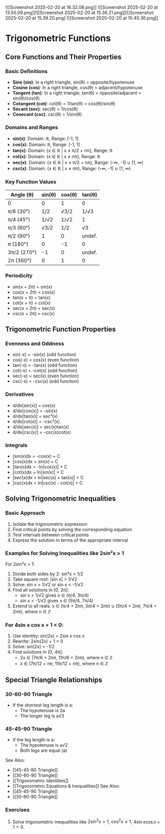 ![[Screenshot 2025-02-20 at 16.32.08.png]]
![[Screenshot 2025-02-20 at 13.50.09.png]]![[Screenshot 2025-02-20 at 15.36.21.png]]![[Screenshot 2025-02-20 at 15.39.20.png]
![[Screenshot 2025-02-20 at 15.40.36.png]]
# Trigonometric Functions

## Core Functions and Their Properties

### Basic Definitions
- **Sine (sin)**: In a right triangle, sin(θ) = opposite/hypotenuse
- **Cosine (cos)**: In a right triangle, cos(θ) = adjacent/hypotenuse
- **Tangent (tan)**: In a right triangle, tan(θ) = opposite/adjacent = sin(θ)/cos(θ)
- **Cotangent (cot)**: cot(θ) = 1/tan(θ) = cos(θ)/sin(θ)
- **Secant (sec)**: sec(θ) = 1/cos(θ)
- **Cosecant (csc)**: csc(θ) = 1/sin(θ)

### Domains and Ranges
- **sin(x)**: Domain: ℝ, Range: [-1, 1]
- **cos(x)**: Domain: ℝ, Range: [-1, 1]
- **tan(x)**: Domain: {x ∈ ℝ | x ≠ π/2 + nπ}, Range: ℝ
- **cot(x)**: Domain: {x ∈ ℝ | x ≠ nπ}, Range: ℝ
- **sec(x)**: Domain: {x ∈ ℝ | x ≠ π/2 + nπ}, Range: (-∞, -1] ∪ [1, ∞)
- **csc(x)**: Domain: {x ∈ ℝ | x ≠ nπ}, Range: (-∞, -1] ∪ [1, ∞)

### Key Function Values

| Angle (θ) | sin(θ) | cos(θ) | tan(θ) |
|-----------|--------|--------|--------|
| 0         | 0      | 1      | 0      |
| π/6 (30°) | 1/2    | √3/2   | 1/√3   |
| π/4 (45°) | 1/√2   | 1/√2   | 1      |
| π/3 (60°) | √3/2   | 1/2    | √3     |
| π/2 (90°) | 1      | 0      | undef. |
| π (180°)  | 0      | -1     | 0      |
| 3π/2 (270°) | -1   | 0      | undef. |
| 2π (360°) | 0      | 1      | 0      |

### Periodicity
- sin(x + 2π) = sin(x)
- cos(x + 2π) = cos(x)
- tan(x + π) = tan(x)
- cot(x + π) = cot(x)
- sec(x + 2π) = sec(x)
- csc(x + 2π) = csc(x)

## Trigonometric Function Properties

### Evenness and Oddness
- sin(-x) = -sin(x) (odd function)
- cos(-x) = cos(x) (even function)
- tan(-x) = -tan(x) (odd function)
- cot(-x) = -cot(x) (odd function)
- sec(-x) = sec(x) (even function)
- csc(-x) = -csc(x) (odd function)

### Derivatives
- d/dx[sin(x)] = cos(x)
- d/dx[cos(x)] = -sin(x)
- d/dx[tan(x)] = sec²(x)
- d/dx[cot(x)] = -csc²(x)
- d/dx[sec(x)] = sec(x)tan(x)
- d/dx[csc(x)] = -csc(x)cot(x)

### Integrals
- ∫sin(x)dx = -cos(x) + C
- ∫cos(x)dx = sin(x) + C
- ∫tan(x)dx = -ln|cos(x)| + C
- ∫cot(x)dx = ln|sin(x)| + C
- ∫sec(x)dx = ln|sec(x) + tan(x)| + C
- ∫csc(x)dx = ln|csc(x) - cot(x)| + C

## Solving Trigonometric Inequalities

### Basic Approach
1. Isolate the trigonometric expression
2. Find critical points by solving the corresponding equation
3. Test intervals between critical points
4. Express the solution in terms of the appropriate interval

### Examples for Solving Inequalities like 2sin²x > 1

For 2sin²x > 1:
1. Divide both sides by 2: sin²x > 1/2
2. Take square root: |sin x| > 1/√2
3. Solve: sin x > 1/√2 or sin x < -1/√2
4. Find all solutions in [0, 2π]:
   - sin x > 1/√2 gives x ∈ (π/4, 3π/4)
   - sin x < -1/√2 gives x ∈ (5π/4, 7π/4)
5. Extend to all reals: x ∈ (π/4 + 2nπ, 3π/4 + 2nπ) ∪ (5π/4 + 2nπ, 7π/4 + 2nπ), where n ∈ ℤ

### For 4sin x cos x + 1 < 0:
1. Use identity: sin(2x) = 2sin x cos x
2. Rewrite: 2sin(2x) + 1 < 0
3. Solve: sin(2x) < -1/2
4. Find solutions in [0, 4π]:
   - 2x ∈ (7π/6 + 2nπ, 11π/6 + 2nπ), where n ∈ ℤ
   - x ∈ (7π/12 + nπ, 11π/12 + nπ), where n ∈ ℤ

## Special Triangle Relationships

### 30-60-90 Triangle
- If the shortest leg length is a:
  - The hypotenuse is 2a
  - The longer leg is a√3

### 45-45-90 Triangle
- If the leg length is a:
  - The hypotenuse is a√2
  - Both legs are equal (a)

See Also:
- [[45-45-90 Triangle]]
- [[30-60-90 Triangle]]
- [[Trigonometric Identities]]
- [[Trigonometric Equations & Inequalities]]
See Also:
- [[45-45-90 Triangle]]
- [[30-60-90 Triangle]]

### Exercises

1. Solve trigonometric inequalities like $2\sin^2 x > 1$, $\cos^2 x \leq 1$, $4\sin x \cos x + 1 < 0$.